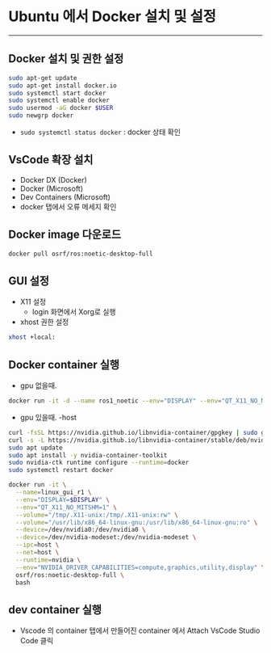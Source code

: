 # Ubuntu 에서 Docker 설치 및 설정

---

## Docker 설치 및 권한 설정

```bash
sudo apt-get update
sudo apt-get install docker.io
sudo systemctl start docker
sudo systemctl enable docker
sudo usermod -aG docker $USER
sudo newgrp docker
```

- `sudo systemctl status docker` : docker 상태 확인

## VsCode 확장 설치

- Docker DX (Docker)
- Docker (Microsoft)
- Dev Containers (Microsoft)
- docker 탭에서 오류 메세지 확인

## Docker image 다운로드

```bash
docker pull osrf/ros:noetic-desktop-full
```

## GUI 설정

- X11 설정
  - login 화면에서 Xorg로 실행
- xhost 권한 설정

```bash
xhost +local:
```

## Docker container 실행

- gpu 없을때.
```bash
docker run -it -d --name ros1_noetic --env="DISPLAY" --env="QT_X11_NO_MITSHM=1" --volume="/tmp/.X11-unix:/tmp/.X11-unix:rw" --net=host osrf/ros:noetic-desktop-full
```

- gpu 있을때.
  -host
```bash
curl -fsSL https://nvidia.github.io/libnvidia-container/gpgkey | sudo gpg --dearmor -o /usr/share/keyrings/nvidia-container-toolkit-keyring.gpg
curl -s -L https://nvidia.github.io/libnvidia-container/stable/deb/nvidia-container-toolkit.list |     sed 's#deb https://#deb [signed-by=/usr/share/keyrings/nvidia-container-toolkit-keyring.gpg] https://#g' |     sudo tee /etc/apt/sources.list.d/nvidia-container-toolkit.list
sudo apt update
sudo apt install -y nvidia-container-toolkit
sudo nvidia-ctk runtime configure --runtime=docker
sudo systemctl restart docker

```

```bash
docker run -it \
  --name=linux_gui_r1 \
  --env="DISPLAY=$DISPLAY" \
  --env="QT_X11_NO_MITSHM=1" \
  --volume="/tmp/.X11-unix:/tmp/.X11-unix:rw" \
  --volume="/usr/lib/x86_64-linux-gnu:/usr/lib/x86_64-linux-gnu:ro" \
  --device=/dev/nvidia0:/dev/nvidia0 \
  --device=/dev/nvidia-modeset:/dev/nvidia-modeset \
  --ipc=host \
  --net=host \
  --runtime=nvidia \
  --env="NVIDIA_DRIVER_CAPABILITIES=compute,graphics,utility,display" \
  osrf/ros:noetic-desktop-full \
  bash
```

## dev container 실행

- Vscode 의 container 탭에서 만들어진 container 에서 Attach VsCode Studio Code 클릭
